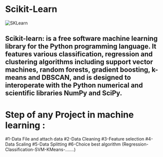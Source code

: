 # Scikit-Learn

![SKLearn](https://user-images.githubusercontent.com/43557035/95685305-478a3680-0bf7-11eb-8a4d-c63104eb2935.jpg)

## Scikit-learn: is a free software machine learning library for the Python programming language. It features various classification, regression and clustering algorithms including support vector machines, random forests, gradient boosting, k-means and DBSCAN, and is designed to interoperate with the Python numerical and scientific libraries NumPy and SciPy.


# Step of any Project in machine learning :
   #1-Data File and attach data
   #2-Data Cleaning
   #3-Feature selection
   #4-Data Scaling
   #5-Data Splitting
   #6-Choice best algorithm (Regression-Classification-SVM-KMeans-.......)
